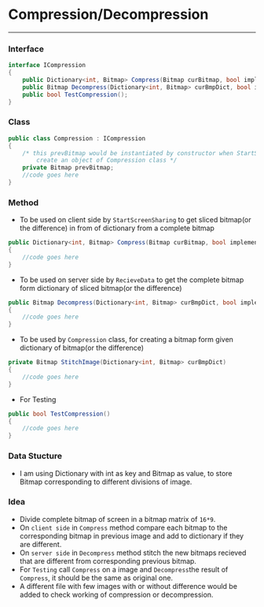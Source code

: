 # Compression/Decompression
----
### Interface
```csharp
interface ICompression
{
    public Dictionary<int, Bitmap> Compress(Bitmap curBitmap, bool implementDiff);
    public Bitmap Decompress(Dictionary<int, Bitmap> curBmpDict, bool implementDiff);
    public bool TestCompression();
}
```
### Class
```csharp
public class Compression : ICompression
{
    /* this prevBitmap would be instantiated by constructor when StartScreenSharing or RecieveData 
        create an object of Compression class */
    private Bitmap prevBitmap;
    //code goes here
}
```

### Method
- To be used on client side by ```StartScreenSharing``` to get sliced bitmap(or the difference) in from of dictionary from a complete bitmap
```csharp
public Dictionary<int, Bitmap> Compress(Bitmap curBitmap, bool implementDiff) 
{
    //code goes here
}
```
- To be used on server side by ```RecieveData``` to get the complete bitmap form dictionary of sliced bitmap(or the difference)
```csharp
public Bitmap Decompress(Dictionary<int, Bitmap> curBmpDict, bool implementDiff) 
{
    //code goes here
}
```
- To be used by ```Compression``` class, for creating a bitmap form given dictionary of bitmap(or the difference)
```csharp
private Bitmap StitchImage(Dictionary<int, Bitmap> curBmpDict) 
{
    //code goes here
}
```
- For Testing
```csharp
public bool TestCompression() 
{
    //code goes here
}
```
### Data Stucture
- I am using Dictionary with int as key and Bitmap as value, to store Bitmap corresponding to different divisions of image.  

### Idea
- Divide complete bitmap of screen in a bitmap matrix of ```16*9```.
- On ```client side``` in ```Compress``` method compare each bitmap to the corresponding bitmap in previous image and add to dictionary if they are different.
- On ```server side``` in ```Decompress``` method stitch the new bitmaps recieved that are different from corresponding previous bitmap.
- For ```Testing``` call ```Compress``` on a image and ```Decompress```the result of ```Compress```, it should be the same as original one.
- A different file with few images with or without difference would be added to check working of compression or decompression.

